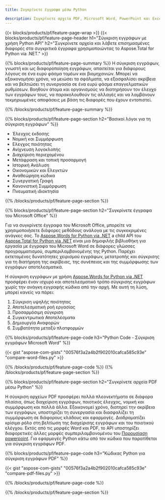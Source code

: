```yaml
---
title: Συγκρίνετε έγγραφα μέσω Python 

description: Συγκρίνετε αρχεία PDF, Microsoft Word, PowerPoint και Excel μέσω της εφαρμογής Python σας. Λάβετε τα επισημασμένα αποτελέσματα σύγκρισης.
---
```


{{< blocks/products/pf/feature-page-wrap >}}
{{< blocks/products/pf/feature-page-header h1="Σύγκριση εγγράφων με χρήση Python API" h2="Συγκρίνετε αρχεία και λάβετε επισημασμένες διαφορές στα συγκριτικά έγγραφα χρησιμοποιώντας το Aspose.Total for Python via .NET." >}}

{{% blocks/products/pf/feature-page-summary %}}
Η σύγκριση εγγράφων, γνωστή και ως διαφοροποίηση εγγράφων, απαιτείται για διάφορους λόγους σε ένα ευρύ φάσμα τομέων και βιομηχανιών. Μπορεί να εξοικονομήσει χρόνο, να μειώσει τα σφάλματα, να εξασφαλίσει ακρίβεια και να βελτιώσει τη συνεργασία σε ένα ευρύ φάσμα επαγγελματικών ρυθμίσεων. Βοηθούν άτομα και οργανισμούς να διατηρήσουν τον έλεγχο των εγγράφων τους, να παρακολουθούν τις αλλαγές και να λαμβάνουν τεκμηριωμένες αποφάσεις με βάση τις διαφορές που έχουν εντοπιστεί.

{{% /blocks/products/pf/feature-page-summary  %}}

{{% blocks/products/pf/feature-page-section  h2="Βασικοί λόγοι για τη σύγκριση εγγράφων" %}}

- Έλεγχος έκδοσης
- Νομική και Συμμόρφωση
- Ελεγχος ποιότητας
- Ανίχνευση λογοκλοπής
- Διαχείριση περιεχομένου
- Μετάφραση και τοπική προσαρμογή
- Ιστορική Ανάλυση
- Οικονομικών και Ελεγκτών
- Αναθεώρηση κώδικα
- Συνεργατική Γραφή
- Κανονιστική Συμμόρφωση
- Πνευματική ιδιοκτησία

{{% /blocks/products/pf/feature-page-section %}}

{{% blocks/products/pf/feature-page-section  h2="Συγκρίνετε έγγραφα του Microsoft Office" %}}

Για να συγκρίνετε έγγραφα του Microsoft Office, μπορείτε να χρησιμοποιήσετε διάφορες μεθόδους ανάλογα με τις συγκεκριμένες ανάγκες σας. Το [Aspose.Words for Python via .NET](https://products.aspose.com/words/python-net/) a child API του [Aspose.Total for Python via .NET](https://products.aspose.com/total/python-net/) είναι μια δημοφιλής βιβλιοθήκη για εργασία με έγγραφα του Microsoft Word σε διάφορες γλώσσες προγραμματισμού, συμπεριλαμβανομένης της Python. Παρέχει εκτεταμένες δυνατότητες χειρισμού εγγράφων, μετατροπής και σύγκρισης για τη διατήρηση της ακρίβειας, της συνέπειας και της συμμόρφωσης των εγγράφων αποτελεσματικά.  <br />

Η σύγκριση εγγράφων με χρήση [Aspose.Words for Python via .NET](https://products.aspose.com/words/python-net/) προσφέρει έναν ισχυρό και αποτελεσματικό τρόπο σύγκρισης εγγράφων χωρίς την ανάγκη εγγραφής κώδικα από την αρχή. Με αυτή τη λύση, μπορεί κανείς να πάρει:<br />

1. Σύγκριση υψηλής ποιότητας<br />
2. Αποτελεσματική ροή εργασίας<br />
3. Προσαρμόσιμη σύγκριση<br />
4. Συγκεντρωτικά Αποτελέσματα<br />
5. Δημιουργία Αναφορών<br />
6. Συμβατότητα μεταξύ πλατφορμών


{{% blocks/products/pf/feature-page-code h3="Python Code - Σύγκριση εγγράφων Microsoft Word" %}}

{{< gist "aspose-com-gists" "00576f3a2a4b2f902010cafca585c93e" "compare-word-files.py" >}}

{{% /blocks/products/pf/feature-page-code  %}}
{{% /blocks/products/pf/feature-page-section %}}

{{% blocks/products/pf/feature-page-section  h2="Συγκρίνετε αρχεία PDF μέσω Python" %}}

Η σύγκριση αρχείων PDF προσφέρει πολλά πλεονεκτήματα σε διάφορα πλαίσια, όπως διαχείριση εγγράφων, ποιοτικός έλεγχος, νομική και συμμόρφωση και πολλά άλλα. Εξοικονομεί χρόνο, διατηρεί την ακρίβεια των εγγράφων, υποστηρίζει τη συνεργασία και διασφαλίζει τη συμμόρφωση σε διάφορους κλάδους και εφαρμογές. Διαδραματίζει κρίσιμο ρόλο στη βελτίωση της διαχείρισης εγγράφων και του ποιοτικού ελέγχου. Εκτός από τις μορφές Word και PDF, το API υποστηρίζει διαφορετικές άλλες μορφές συμπεριλαμβανομένου του [Παρουσίαση powerpoint](https://products.aspose.com/total/python-net/compare/pptx/). Για εφαρμογές Python κάτω από τον κώδικα που παρατίθεται για σύγκριση εγγράφων PDF.


{{% blocks/products/pf/feature-page-code h3="Κώδικας Python για σύγκριση εγγράφων PDF" %}}

{{< gist "aspose-com-gists" "00576f3a2a4b2f902010cafca585c93e" "compare-pdf-files.py" >}}

{{% /blocks/products/pf/feature-page-code  %}}

{{% /blocks/products/pf/feature-page-section %}}